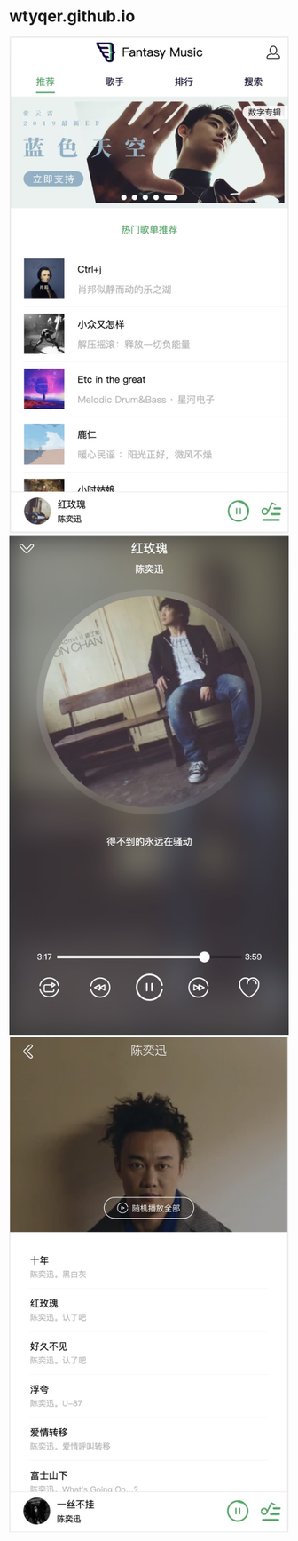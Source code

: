 # wtyqer.github.io
<div align=center width="150" height="150">
  <img src="https://github.com/wtyqer/wtyqer.github.io/blob/master/static/img/1.jpg"/>

  <img src="https://github.com/wtyqer/wtyqer.github.io/blob/master/static/img/2.jpg"/>

  <img src="https://github.com/wtyqer/wtyqer.github.io/blob/master/static/img/3.jpg"/>
</div>
